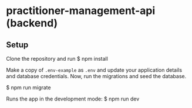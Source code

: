 # practitioner-management-api (backend)

## Setup

Clone the repository and run
$ npm install

Make a copy of `.env-example` as `.env` and update your application details and database credentials. Now, run the migrations and seed the database.

$ npm run migrate

Runs the app in the development mode:
$ npm run dev
